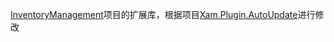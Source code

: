 <a href="https://github.com/Yong-bu-yu/InventoryManagement">InventoryManagement</a>项目的扩展库，根据项目<a href="https://github.com/angelinn/Xam.Plugin.AutoUpdate">Xam.Plugin.AutoUpdate</a>进行修改
